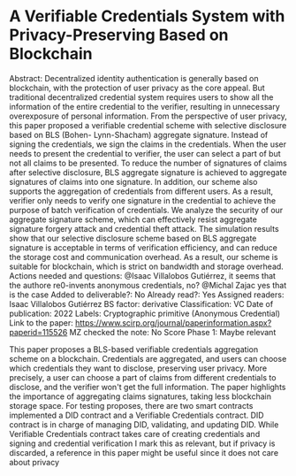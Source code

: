 # A Verifiable Credentials System with Privacy-Preserving Based on Blockchain

Abstract: Decentralized identity authentication is generally based on blockchain, with the protection of user privacy as the core appeal. But traditional decentralized credential system requires users to show all the information of the entire credential to the verifier, resulting in unnecessary overexposure of personal information. From the perspective of user privacy, this paper proposed a verifiable credential scheme with selective disclosure based on BLS (Bohen- Lynn-Shacham) aggregate signature. Instead of signing the credentials, we sign the claims in the credentials. When the user needs to present the credential to verifier, the user can select a part of but not all claims to be presented. To reduce the number of signatures of claims after selective disclosure, BLS aggregate signature is achieved to aggregate signatures of claims into one signature. In addition, our scheme also supports the aggregation of credentials from different users. As a result, verifier only needs to verify one signature in the credential to achieve the purpose of batch verification of credentials. We analyze the security of our aggregate signature scheme, which can effectively resist aggregate signature forgery attack and credential theft attack. The simulation results show that our selective disclosure scheme based on BLS aggregate signature is acceptable in terms of verification efficiency, and can reduce the storage cost and communication overhead. As a result, our scheme is suitable for blockchain, which is strict on bandwidth and storage overhead.
Actions needed and questions: @Isaac Villalobos Gutiérrez, it seems that the authore re0-invents anonymous credentials, no?
@Michal Zajac yes that is the case
Added to deliverable?: No
Already read?: Yes
Assigned readers: Isaac Villalobos Gutiérrez
BS factor: derivative
Classification: VC
Date of publication: 2022
Labels: Cryptographic primitive (Anonymous Credential)
Link to the paper: https://www.scirp.org/journal/paperinformation.aspx?paperid=115526
MZ checked the note: No
Score Phase 1: Maybe relevant

This paper proposes a BLS-based verifiable credentials aggregation scheme on a blockchain. Credentials are aggregated, and users can choose which credentials they want to disclose, preserving user privacy.
More precisely, a user can choose a part of claims from different credentials to disclose, and the verifier won't get the full information.
The paper highlights the importance of aggregating claims signatures, taking less blockchain storage space.
For testing proposes, there are two smart contracts implemented a DID contract and a Verifiable Credentials contract.
DID contract is in charge of managing DID, validating, and updating DID. While Verifiable Credentials contract takes care of creating credentials and signing and credential verification
I mark this as relevant, but if privacy is discarded, a reference in this paper might be useful since it does not care about privacy